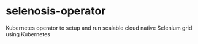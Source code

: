 # selenosis-operator
Kubernetes operator to setup and run scalable cloud native Selenium grid using Kubernetes
